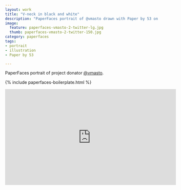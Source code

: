 ```yaml
---
layout: work
title: "V-neck in black and white"
description: "PaperFaces portrait of @vmasto drawn with Paper by 53 on an iPad."
image: 
  feature: paperfaces-vmasto-2-twitter-lg.jpg
  thumb: paperfaces-vmasto-2-twitter-150.jpg
category: paperfaces
tags: 
- portrait
- illustration
- Paper by 53

---
```


PaperFaces portrait of project donator [@vmasto](http://twitter.com/vmasto).

{% include paperfaces-boilerplate.html %}

<iframe width="560" height="315" src="http://www.youtube.com/embed/-Y9tUzWIcGs" frameborder="0"> </iframe>